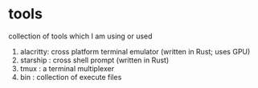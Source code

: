 # tools
collection of tools which I am using or used

1. alacritty: cross platform terminal emulator (written in Rust; uses GPU)
2. starship : cross shell prompt (written in Rust)
3. tmux     : a terminal multiplexer
4. bin      : collection of execute files
